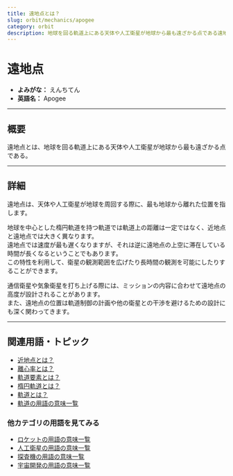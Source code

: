 ```yaml
---
title: 遠地点とは？
slug: orbit/mechanics/apogee
category: orbit
description: 地球を回る軌道上にある天体や人工衛星が地球から最も遠ざかる点である遠地点の意味・定義・内容について解説します。  
---
```


# 遠地点

- **よみがな：** えんちてん  
- **英語名：** Apogee  

---

## 概要

遠地点とは、地球を回る軌道上にある天体や人工衛星が地球から最も遠ざかる点である。  

---

## 詳細

遠地点は、天体や人工衛星が地球を周回する際に、最も地球から離れた位置を指します。  

地球を中心とした楕円軌道を持つ軌道では軌道上の距離は一定ではなく、近地点と遠地点では大きく異なります。  
遠地点では速度が最も遅くなりますが、それは逆に遠地点の上空に滞在している時間が長くなるということでもあります。  
この特性を利用して、衛星の観測範囲を広げたり長時間の観測を可能にしたりすることができます。  

通信衛星や気象衛星を打ち上げる際には、ミッションの内容に合わせて遠地点の高度が設計されることがあります。  
また、遠地点の位置は軌道制御の計画や他の衛星との干渉を避けるための設計にも深く関わってきます。  

---

## 関連用語・トピック

- [近地点とは？](orbit/mechanics/perigee)
- [離心率とは？](orbit/mechanics/eccentricity)
- [軌道要素とは？](orbit/mechanics/orbital-elements)
- [楕円軌道とは？](orbit/type/elliptical-orbit)
- [軌道とは？](orbit/orbit)
- [軌道の用語の意味一覧](category/orbit)

### 他カテゴリの用語を見てみる
- [ロケットの用語の意味一覧](category/rocket)
- [人工衛星の用語の意味一覧](category/satellite)
- [探査機の用語の意味一覧](category/explorer)
- [宇宙開発の用語の意味一覧](category/glossary)